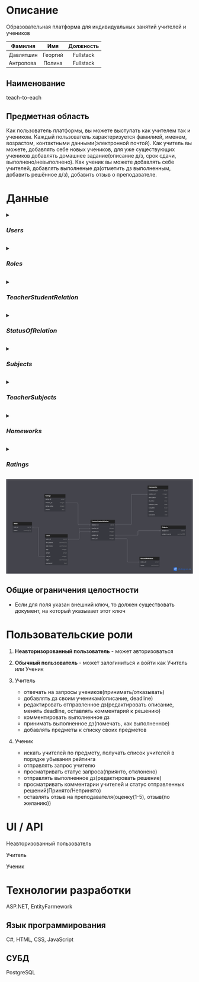 # Описание
Образовательная платформа для индивидуальных занятий учителей и учеников 

|Фамилия | Имя | Должность |
| ------------------ | :---: | :-----------: | 
| Давлятшин | Георгий | Fullstack|
| Антропова| Полина | Fullstack| 
</p>

## Наименование
teach-to-each
## Предметная область
Как пользователь платформы, вы можете выступать как учителем так и учеником. Каждый пользователь характеризуется фамилией, именем, возрастом, контактными данными(электронной почтой). Как учитель вы можете, добавлять себе новых учеников, для уже существующих учеников добавлять домашнее задание(описание д/з, срок сдачи, выполнено/невыполнено). Как ученик вы можете добавлять себе учителей, добавлять выполненые дз(отметить дз выполненным, добавить решённое д/з), добавить отзыв о преподавателе.
# Данные

_<details><summary><h3>Users</h3></summary>_
  <p> 
Все пользователи платформы

| Название атрибута | Тип | Ограничения | PR | Внешний ключ для |
| ------------------ | :---: | :-----------: | :--: | :----------------: |
| user_id | int64 | >0, not null|  + | TeacherStudentRelation, TeacherSubjects   |
| first_name| string | not null, len>0, len<=32| | | |
| last_name | string | not null, len>0, len<=32| | |
| age | int64 | not null| | |
| email | string | | | |
| role_id | int64 | one of the Roles.role_id | | |
| login | string | not null, len>0, len<32, unique| | |
| password | string |not null | | |
</p>
</details>

_<details><summary><h3>Roles</h3></summary>_
  <p> 
Предметы

| Название атрибута | Тип | Ограничения | PR | Внешний ключ для |
| ------------------ | :---: | :-----------: | :--: | :----------------: |
| role_id | int64 | >0, not null| + | Users |
| name | string | not null, len>0, len<32| | | |
</p>
</details>

_<details><summary><h3>TeacherStudentRelation</h3></summary>_
  <p> 
Отношения учитель-ученик

| Название атрибута | Тип | Ограничения | PR | Внешний ключ для |
| ------------------ | :---: | :-----------: | :--: | :----------------: |
| relation_id | int64 | >0, not null|  + | Homeworks, Ratings |
| teacher_id | int64 | >0, not null, one of the Users.user_id| | | |
| student_id | int64 | >0, not null, one of the Users.user_id| | |
| subject_id | int64 | >0, not null, one of the Subjects.subject_id| | |
| status_id | int64 | >0, not null, one of the StatusOfRelations.status_id | | |
</p>
</details>

_<details><summary><h3>StatusOfRelation</h3></summary>_
  <p> 
Предметы

| Название атрибута | Тип | Ограничения | PR | Внешний ключ для |
| ------------------ | :---: | :-----------: | :--: | :----------------: |
| status_id | int64 | >0, not null|  + | TeacherStudentRelation  |
| name | string | not null, len>0, len<32| | | |
</p>
</details>

_<details><summary><h3>Subjects</h3></summary>_
  <p> 
Предметы

| Название атрибута | Тип | Ограничения | PR | Внешний ключ для |
| ------------------ | :---: | :-----------: | :--: | :----------------: |
| subject_id | int64 | >0, not null|  + | TeacherStudentRelation, TeacherSubjects  |
| name | string | not null, len>0, len<32| | | |
</p>
</details>

_<details><summary><h3>TeacherSubjects</h3></summary>_
  <p> 
Отношения учитель-предмет

| Название атрибута | Тип | Ограничения | PR | Внешний ключ для |
| ------------------ | :---: | :-----------: | :--: | :----------------: |
| relation_id | int64 | >0, not null|  + |  |
| teacher_id | int64 | >0, not null, one of the Users.user_id|   |  |
| subject_id | int64 | >0, not null, one of the Subjects.subject_id|   |  |
</p>
</details>

_<details><summary><h3>Homeworks</h3></summary>_
  <p> 
Домашние задания

| Название атрибута | Тип | Ограничения | PR | Внешний ключ для |
| ------------------ | :---: | :-----------: | :--: | :----------------: |
| homework_id | int64 | >0, not null|  + |  |
| relation_id | int64 | >0, not null, one of the TeacherStudentRelation.relation_id|  |  |
| desciption | string | not null, len>0| | | |
| deadline | DateTime | | | |
| solution_time | DateTime | | | |
| complete | bool | not null| | |
| solution | string | | | |
| comment | string | | | |
</p>
</details>

_<details><summary><h3>Ratings</h3></summary>_
  <p> 
Домашние задания

| Название атрибута | Тип | Ограничения | PR | Внешний ключ для |
| ------------------ | :---: | :-----------: | :--: | :----------------: |
| rating_id | int64 | >0, not null|  + |  |
| value | short | >0, <6, not null|  |  |
| review | string | len>0 | | | |
| relation_id | int64 |>0, not null, one of the TeacherStudentRelation.relation_id | | |
</p>
</details>

![1](https://github.com/GeorgeD615/teach-to-each/blob/main/TeachToEach/teach-to-each(DatabaseScheme).png)


## Общие ограничения целостности
  - Если для поля указан внешний ключ, то должен существовать документ, на который указывает этот ключ
# Пользовательские роли
1. **Неавторизорованный пользователь** - может авторизоваться
2. **Обычный пользователь** - может залогиниться и войти как Учитель или Ученик

1. Учитель
    *  отвечать на запросы учеников(принимать/отказывать)
    *  добавлять дз своим ученикам(описание, deadline)
    *  редактировать отправленное дз(редактировать описание, менять deadline, оставлять комментарий к решению) 
    *  комментировать выполненное дз
    *  принимать выполненное дз(помечать, как выполненное)
    *  добавлять предметы к списку своих предметов
2. Ученик
    *  искать учителей по предмету, получать список учителей в порядке убывания рейтинга
    *  отправлять запрос учителю
    *  просматривать статус запроса(приянто, отклонено)
    *  отправлять выполненное дз(редактировать решение)
    *  просматривать комментарии учителей и статус отправленных решений(Принято/Непринято)
    *  оставлять отзыв на преподавателя(оценку(1-5), отзыв(по желанию))
# UI / API 
Неавторизованный пользователь 

Учитель 

Ученик
# Технологии разработки
ASP.NET, EntityFarmework
## Язык программирования
С#, HTML, CSS, JavaScript
## СУБД
PostgreSQL
